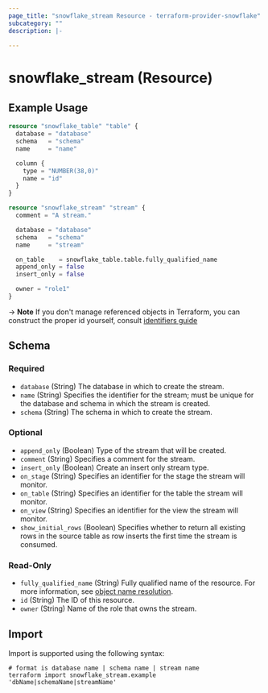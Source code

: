 ```yaml
---
page_title: "snowflake_stream Resource - terraform-provider-snowflake"
subcategory: ""
description: |-
  
---
```


# snowflake_stream (Resource)



## Example Usage

```terraform
resource "snowflake_table" "table" {
  database = "database"
  schema   = "schema"
  name     = "name"

  column {
    type = "NUMBER(38,0)"
    name = "id"
  }
}

resource "snowflake_stream" "stream" {
  comment = "A stream."

  database = "database"
  schema   = "schema"
  name     = "stream"

  on_table    = snowflake_table.table.fully_qualified_name
  append_only = false
  insert_only = false

  owner = "role1"
}
```

-> **Note** If you don't manage referenced objects in Terraform, you can construct the proper id yourself, consult [identifiers guide](https://registry.terraform.io/providers/Snowflake-Labs/snowflake/latest/docs/guides/identifiers#new-computed-fully-qualified-name-field-in-resources)
<!-- TODO(SNOW-1634854): include an example showing both methods-->

<!-- schema generated by tfplugindocs -->
## Schema

### Required

- `database` (String) The database in which to create the stream.
- `name` (String) Specifies the identifier for the stream; must be unique for the database and schema in which the stream is created.
- `schema` (String) The schema in which to create the stream.

### Optional

- `append_only` (Boolean) Type of the stream that will be created.
- `comment` (String) Specifies a comment for the stream.
- `insert_only` (Boolean) Create an insert only stream type.
- `on_stage` (String) Specifies an identifier for the stage the stream will monitor.
- `on_table` (String) Specifies an identifier for the table the stream will monitor.
- `on_view` (String) Specifies an identifier for the view the stream will monitor.
- `show_initial_rows` (Boolean) Specifies whether to return all existing rows in the source table as row inserts the first time the stream is consumed.

### Read-Only

- `fully_qualified_name` (String) Fully qualified name of the resource. For more information, see [object name resolution](https://docs.snowflake.com/en/sql-reference/name-resolution).
- `id` (String) The ID of this resource.
- `owner` (String) Name of the role that owns the stream.

## Import

Import is supported using the following syntax:

```shell
# format is database name | schema name | stream name
terraform import snowflake_stream.example 'dbName|schemaName|streamName'
```
